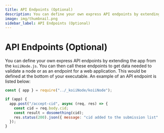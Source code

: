 ```yaml
---
title: API Endpoints (Optional)
description: You can define your own express API endpoints by extending the namespace express function.
image: img/thumbnail.png
sidebar_label: API Endpoints (Optional)
---
```


# API Endpoints (Optional)

You can define your own express API endpoints by extending the app from the `koiiNode.js`. You can then call these endpoints to get data needed to validate a node or as an endpoint for a web application. This would be defined at the bottom of your executable. An example of an API endpoint is listed below:

```javascript
const { app } = require("../_koiiNode/koiiNode");

if (app) {
  app.post("/accept-cid", async (req, res) => {
    const cid = req.body.cid;
    const result = dosomething(cid);
    res.status(200).json({ message: "cid added to the submission list" });
  });
}
```
